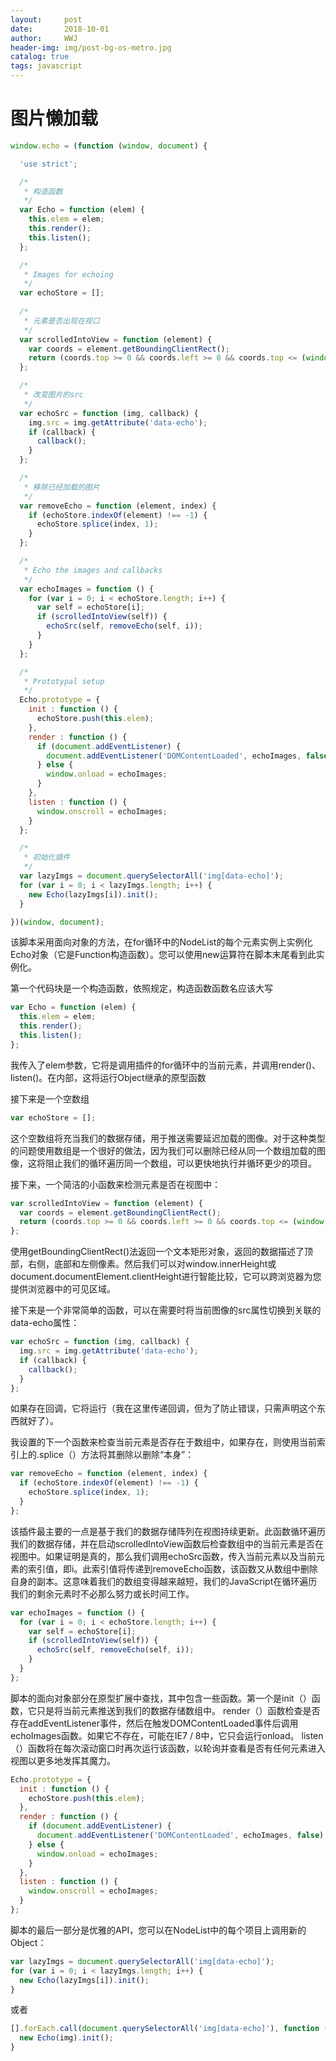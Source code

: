 ```yaml
---
layout:     post
date:       2018-10-01
author:     WWJ
header-img: img/post-bg-os-metro.jpg
catalog: true
tags: javascript
---
```


# 图片懒加载
```javascript
window.echo = (function (window, document) {

  'use strict';

  /*
   * 构造函数
   */
  var Echo = function (elem) {
    this.elem = elem;
    this.render();
    this.listen();
  };

  /*
   * Images for echoing
   */
  var echoStore = [];
  
  /*
   * 元素是否出现在视口
   */
  var scrolledIntoView = function (element) {
    var coords = element.getBoundingClientRect();
    return (coords.top >= 0 && coords.left >= 0 && coords.top <= (window.innerHeight || document.documentElement.clientHeight));
  };

  /*
   * 改变图片的src
   */
  var echoSrc = function (img, callback) {
    img.src = img.getAttribute('data-echo');
    if (callback) {
      callback();
    }
  };

  /*
   * 移除已经加载的图片
   */
  var removeEcho = function (element, index) {
    if (echoStore.indexOf(element) !== -1) {
      echoStore.splice(index, 1);
    }
  };

  /*
   * Echo the images and callbacks
   */
  var echoImages = function () {
    for (var i = 0; i < echoStore.length; i++) {
      var self = echoStore[i];
      if (scrolledIntoView(self)) {
        echoSrc(self, removeEcho(self, i));
      }
    }
  };

  /*
   * Prototypal setup
   */
  Echo.prototype = {
    init : function () {
      echoStore.push(this.elem);
    },
    render : function () {
      if (document.addEventListener) {
        document.addEventListener('DOMContentLoaded', echoImages, false);
      } else {
        window.onload = echoImages;
      }
    },
    listen : function () {
      window.onscroll = echoImages;
    }
  };

  /*
   * 初始化插件
   */
  var lazyImgs = document.querySelectorAll('img[data-echo]');
  for (var i = 0; i < lazyImgs.length; i++) {
    new Echo(lazyImgs[i]).init();
  }

})(window, document);
```
该脚本采用面向对象的方法，在for循环中的NodeList的每个元素实例上实例化Echo对象（它是Function构造函数）。您可以使用new运算符在脚本末尾看到此实例化。

第一个代码块是一个构造函数，依照规定，构造函数函数名应该大写
```javascript
var Echo = function (elem) {
  this.elem = elem;
  this.render();
  this.listen();
};
```

我传入了elem参数，它将是调用插件的for循环中的当前元素，并调用render()、listen()。在内部，这将运行Object继承的原型函数

接下来是一个空数组
```javascript
var echoStore = [];
```
这个空数组将充当我们的数据存储，用于推送需要延迟加载的图像。对于这种类型的问题使用数组是一个很好的做法，因为我们可以删除已经从同一个数组加载的图像，这将阻止我们的循环遍历同一个数组，可以更快地执行并循环更少的项目。


接下来，一个简洁的小函数来检测元素是否在视图中：
```javascript
var scrolledIntoView = function (element) {
  var coords = element.getBoundingClientRect();
  return (coords.top >= 0 && coords.left >= 0 && coords.top <= (window.innerHeight || document.documentElement.clientHeight));
};
```
使用getBoundingClientRect()法返回一个文本矩形对象，返回的数据描述了顶部，右侧，底部和左侧像素。然后我们可以对window.innerHeight或document.documentElement.clientHeight进行智能比较，它可以跨浏览器为您提供浏览器中的可见区域。

接下来是一个非常简单的函数，可以在需要时将当前图像的src属性切换到关联的data-echo属性：
```javascript
var echoSrc = function (img, callback) {
  img.src = img.getAttribute('data-echo');
  if (callback) {
    callback();
  }
};
```
如果存在回调，它将运行（我在这里传递回调，但为了防止错误，只需声明这个东西就好了）。

我设置的下一个函数来检查当前元素是否存在于数组中，如果存在，则使用当前索引上的.splice（）方法将其删除以删除“本身”：
```javascript
var removeEcho = function (element, index) {
  if (echoStore.indexOf(element) !== -1) {
    echoStore.splice(index, 1);
  }
};
```

该插件最主要的一点是基于我们的数据存储阵列在视图持续更新。此函数循环遍历我们的数据存储，并在启动scrolledIntoView函数后检查数组中的当前元素是否在视图中。如果证明是真的，那么我们调用echoSrc函数，传入当前元素以及当前元素的索引值，即i。此索引值将传递到removeEcho函数，该函数又从数组中删除自身的副本。这意味着我们的数组变得越来越短，我们的JavaScript在循环遍历我们的剩余元素时不必那么努力或长时间工作。
```javascript
var echoImages = function () {
  for (var i = 0; i < echoStore.length; i++) {
    var self = echoStore[i];
    if (scrolledIntoView(self)) {
      echoSrc(self, removeEcho(self, i));
    }
  }
};
```


脚本的面向对象部分在原型扩展中查找，其中包含一些函数。第一个是init（）函数，它只是将当前元素推送到我们的数据存储数组中。 render（）函数检查是否存在addEventListener事件，然后在触发DOMContentLoaded事件后调用echoImages函数。如果它不存在，可能在IE7 / 8中，它只会运行onload。 listen（）函数将在每次滚动窗口时再次运行该函数，以轮询并查看是否有任何元素进入视图以更多地发挥其魔力。
```javascript
Echo.prototype = {
  init : function () {
    echoStore.push(this.elem);
  },
  render : function () {
    if (document.addEventListener) {
      document.addEventListener('DOMContentLoaded', echoImages, false);
    } else {
      window.onload = echoImages;
    }
  },
  listen : function () {
    window.onscroll = echoImages;
  }
};
```

脚本的最后一部分是优雅的API，您可以在NodeList中的每个项目上调用新的Object：
```javascript
var lazyImgs = document.querySelectorAll('img[data-echo]');
for (var i = 0; i < lazyImgs.length; i++) {
  new Echo(lazyImgs[i]).init();
}
```
或者
```javascript
[].forEach.call(document.querySelectorAll('img[data-echo]'), function (img) {
  new Echo(img).init();
}
```
